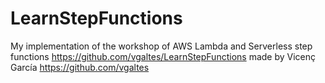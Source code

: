 # LearnStepFunctions

My implementation of the workshop of AWS Lambda and Serverless step functions <https://github.com/vgaltes/LearnStepFunctions> made by Vicenç García <https://github.com/vgaltes> 